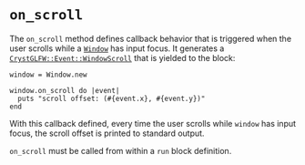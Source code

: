 # `on_scroll`

The `on_scroll` method defines callback behavior that is triggered when the user scrolls while a [`Window`](/deep-dive/window.md) has input focus. It generates a [`CrystGLFW::Event::WindowScroll`](/deep-dive/events/windowscroll.md) that is yielded to the block:

```crystal
window = Window.new

window.on_scroll do |event|
  puts "scroll offset: (#{event.x}, #{event.y})"
end
```

With this callback defined, every time the user scrolls while `window` has input focus, the scroll offset is printed to standard output.

`on_scroll` must be called from within a `run` block definition.